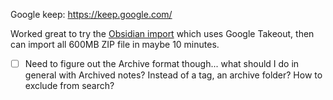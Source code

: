 Google keep: https://keep.google.com/

Worked great to try the [Obsidian import](https://help.obsidian.md/import/google-keep) which uses Google Takeout, then can import all 600MB ZIP file in maybe 10 minutes. 

- [ ] Need to figure out the Archive format though... what should I do in general with Archived notes? Instead of a tag, an archive folder? How to exclude from search?
